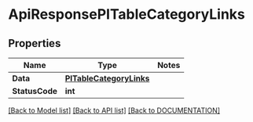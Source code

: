 # ApiResponsePITableCategoryLinks

## Properties
Name | Type | Notes
------------ | ------------- | -------------
**Data** | **[**PITableCategoryLinks**](../Model/PITableCategoryLinks.md)**
**StatusCode** | **int**

[[Back to Model list]](../../DOCUMENTATION.md#documentation-for-models) [[Back to API list]](../../DOCUMENTATION.md#documentation-for-api-endpoints) [[Back to DOCUMENTATION]](../../DOCUMENTATION.md)
